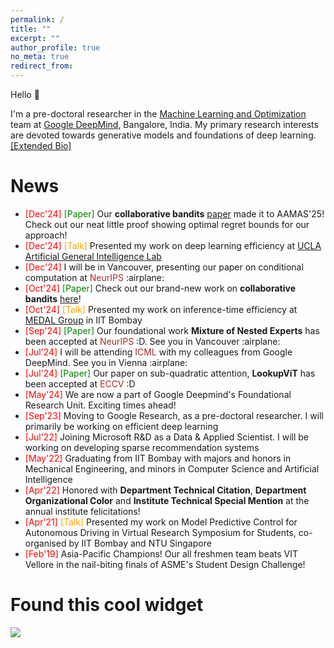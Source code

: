 ```yaml
---
permalink: /
title: ""
excerpt: ""
author_profile: true
no_meta: true
redirect_from: 
---
```


Hello :wave:

I'm a pre-doctoral researcher in the [Machine Learning and Optimization](https://research.google/teams/india-research-lab/) team at [Google DeepMind](https://deepmind.google/), Bangalore, India. My primary research interests are devoted towards generative models and foundations of deep learning. <a href="/bio/">[Extended Bio]</a>
<!-- I am currently advised by [Dr. Sujoy Paul](https://sujoyp.github.io/) and [Dr. Prateek Jain](https://www.prateekjain.org/) on efficient machine learning models, and further collaborate with [Dr. Arun Suggala](https://research.google/people/arun-sai-suggala/) and [Dr. Karthikeyan Shanmugam](https://sites.google.com/corp/view/karthikeyan-shanmugam), on establishing stronger theoretical guarantees for Collaborative Bandit approaches. While not in direct pursuit currently, I maintain a keen interest in the field of Stochastic Optimization, as well as the intersection between Optimal Control and Reinforcement Learning. -->
<!-- I strive to build AI technologies that are simultaneously open/accessible to all and safe/ethical.  -->

<!-- Prior to this, I spent an year at Microsoft India R&D, working in the Enterprise Commerce team as a Data & Applied Scientist, solving problems in the realm of extreme classification, machine learning of sets and recommender systems. This was directly after my graduation with a Bachelor (with Honors) degree in Mechanical Engineering from the [Indian Institute of Technology Bombay](https://www.iitb.ac.in), Mumbai, India, along with minor degrees in Computer Science as well as Machine Intelligence. During my undergrad, my focus was on robotics, including ground and aerial vehicles, especially autonomous driving. -->

<!-- Outside of work, I spend my time playing (:mountain:,:badminton:,:tennis:), traveling, or reading mystery thrillers. -->

<!-- <span style="color:blue;"> <b>I am applying for PhD positions in machine learning for Fall 2025.</b> </span> -->



News
======

<ul style="font-size: 14px;">
<li> <span style="color:red">[Dec'24]</span> <span style="color:green">[Paper]</span> Our <b>collaborative bandits</b> <a href="https://arxiv.org/abs/2410.21405">paper</a> made it to AAMAS'25! Check out our neat little proof showing optimal regret bounds for our approach!</li>
<li> <span style="color:red">[Dec'24]</span> <span style="color:orange">[Talk]</span> Presented my work on deep learning efficiency at <a href="https://www.uclaml.org/">UCLA Artificial General Intelligence Lab</a> </li>
<li> <span style="color:red">[Dec'24]</span> I will be in Vancouver, presenting our paper on conditional computation at <span style="color:brown">NeurIPS</span> :airplane:</li>
<li> <span style="color:red">[Oct'24]</span> <span style="color:green">[Paper]</span> Check out our brand-new work on <b>collaborative bandits</b> <a href="https://arxiv.org/abs/2410.21405">here</a>!</li>
<li> <span style="color:red">[Oct'24]</span> <span style="color:orange">[Talk]</span> Presented my work on inference-time efficiency at <a href="https://www.ee.iitb.ac.in/web/labs/medical-deep-learning-and-artificial-intelligence-lab-medal/">MEDAL Group</a> in IIT Bombay </li>
<li> <span style="color:red">[Sep'24]</span> <span style="color:green">[Paper]</span> Our foundational work <b>Mixture of Nested Experts</b> has been accepted at <span style="color:brown">NeurIPS</span> :D. See you in Vancouver :airplane:</li>
<li> <span style="color:red">[Jul'24]</span> I will be attending <span style="color:brown">ICML</span> with my colleagues from Google DeepMind. See you in Vienna :airplane: </li>
<li> <span style="color:red">[Jul'24]</span> <span style="color:green">[Paper]</span> Our paper on sub-quadratic attention, <b>LookupViT</b> has been accepted at <span style="color:brown">ECCV</span> :D </li>
<li> <span style="color:red">[May'24]</span> We are now a part of Google Deepmind's Foundational Research Unit. Exciting times ahead! </li>
<li> <span style="color:red">[Sep'23]</span> Moving to Google Research, as a pre-doctoral researcher. I will primarily be working on efficient deep learning </li>
<li> <span style="color:red">[Jul'22]</span> Joining Microsoft R&D as a Data & Applied Scientist. I will be working on developing sparse recommendation systems </li>
<li> <span style="color:red">[May'22]</span> Graduating from IIT Bombay with majors and honors in Mechanical Engineering, and minors in Computer Science and Artificial Intelligence </li>
<li> <span style="color:red">[Apr'22]</span> Honored with <b>Department Technical Citation</b>, <b>Department Organizational Color</b> and <b>Institute Technical Special Mention</b> at the annual institute felicitations!</li>
<li> <span style="color:red">[Apr'21]</span> <span style="color:orange">[Talk]</span> Presented my work on Model Predictive Control for Autonomous Driving in Virtual Research Symposium for Students, co-organised by IIT Bombay and NTU Singapore </li>
<li> <span style="color:red">[Feb'19]</span> Asia-Pacific Champions! Our all freshmen team beats VIT Vellore in the nail-biting finals of ASME's Student Design Challenge!</li>
</ul>

Found this cool widget
=====

<a href='https://clustrmaps.com/site/1c1z2'  title='Visit tracker'><img src='//clustrmaps.com/map_v2.png?cl=ffe296&w=800&t=n&d=U600mkYyjnXucg1kTmKnUH5nokSrVr-IWPD9akBU-r0&co=40a7f0'/></a>
